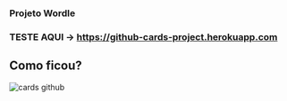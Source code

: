 ### Projeto Wordle

### TESTE AQUI -> https://github-cards-project.herokuapp.com

## Como ficou?

![cards github](https://github.com/guidolingip1/bootcamp-impulso/blob/master/wordle-project/resultado.gif)
